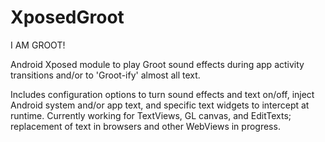 XposedGroot
===========

I AM GROOT!

Android Xposed module to play Groot sound effects during app activity transitions and/or to 'Groot-ify' almost all text.

Includes configuration options to turn sound effects and text on/off, inject Android system and/or app text, and specific text widgets to intercept at runtime.  Currently working for TextViews, GL canvas, and EditTexts; replacement of text in browsers and other WebViews in progress.
